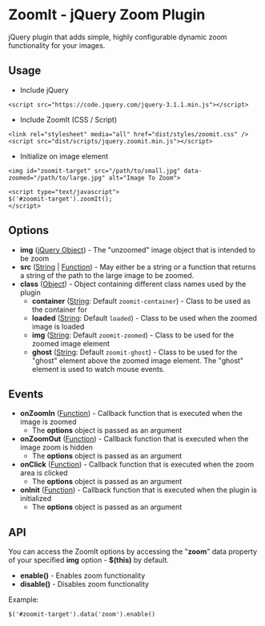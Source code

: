 # ZoomIt - jQuery Zoom Plugin
jQuery plugin that adds simple, highly configurable dynamic zoom functionality for your images. 

## Usage
  - Include jQuery
  ```
  <script src="https://code.jquery.com/jquery-3.1.1.min.js"></script>
  ```
  - Include ZoomIt (CSS / Script)
  ```
  <link rel="stylesheet" media="all" href="dist/styles/zoomit.css" />
  <script src="dist/scripts/jquery.zoomit.min.js"></script>
  ```
  - Initialize on image element
  ```
  <img id="zoomit-target" src="/path/to/small.jpg" data-zoomed="/path/to/large.jpg" alt="Image To Zoom">

  <script type="text/javascript">
  $('#zoomit-target').zoomIt();
  </script>
  ```

## Options
  - **img** ([jQuery Object](https://api.jquery.com/Types/#jQuery)) - The "unzoomed" image object that is intended to be zoom
  - **src** ([String](https://api.jquery.com/Types/#String) | [Function](https://api.jquery.com/Types/#Function)) - May either be a string or a function that returns a string of the path to the large image to be zoomed. 
  - **class** ([Object](https://api.jquery.com/Types/#Object)) - Object containing different class names used by the plugin
    - **container** ([String](https://api.jquery.com/Types/#String): Default `zoomit-container`) - Class to be used as the container for 
    - **loaded** ([String](https://api.jquery.com/Types/#String): Default `loaded`) - Class to be used when the zoomed image is loaded
    - **img** ([String](https://api.jquery.com/Types/#String): Default `zoomit-zoomed`) - Class to be used for the zoomed image element
    - **ghost** ([String](https://api.jquery.com/Types/#String): Default `zoomit-ghost`) - Class to be used for the "ghost" element above the zoomed image element. The "ghost" element is used to watch mouse events.

## Events
  - **onZoomIn** ([Function](https://api.jquery.com/Types/#Function)) - Callback function that is executed when the image is zoomed
    - The **options** object is passed as an argument
  - **onZoomOut** ([Function](https://api.jquery.com/Types/#Function)) - Callback function that is executed when the image zoom is hidden
    - The **options** object is passed as an argument
  - **onClick** ([Function](https://api.jquery.com/Types/#Function)) - Callback function that is executed when the zoom area is clicked
    - The **options** object is passed as an argument
  - **onInit** ([Function](https://api.jquery.com/Types/#Function)) - Callback function that is executed when the plugin is initialized
    - The **options** object is passed as an argument

## API
You can access the ZoomIt options by accessing the "**zoom**" data property of your specified **img** option - **$(this)** by default. 

  - **enable()** - Enables zoom functionality
  - **disable()** - Disables zoom functionality

Example:
```
$('#zoomit-target').data('zoom').enable()
```
